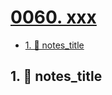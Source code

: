 # [0060. xxx](https://github.com/Tdahuyou/TNotes.nodejs/tree/main/notes/0060.%20xxx)

<!-- region:toc -->

- [1. 📒 notes_title](#1--notes_title)

<!-- endregion:toc -->

## 1. 📒 notes_title
